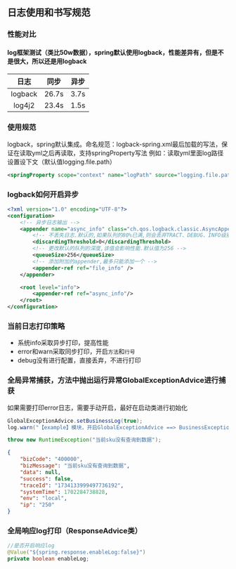 ## 日志使用和书写规范

### 性能对比
#### log框架测试（类比50w数据），spring默认使用logback，性能差异有，但是不是很大，所以还是用logback
|   日志    |  同步   |  异步  |
|:-------:|:-----:|:----:|
| logback | 26.7s | 3.7s |
| log4j2 | 23.4s | 1.5s |

### 使用规范
logback，spring默认集成。命名规范：logback-spring.xml最后加载的写法，保证在读取yml之后再读取，支持springProperty写法
例如：读取yml里面log路径设置设下文（默认值logging.file.path）
~~~xml
<springProperty scope="context" name="logPath" source="logging.file.path" defaultValue="logging.file.path"/>
~~~

### logback如何开启异步
~~~xml
<?xml version="1.0" encoding="UTF-8"?>
<configuration>
    <!-- 异步日志输出 -->
    <appender name="async_info" class="ch.qos.logback.classic.AsyncAppender">
        <!-- 不丢失日志.默认的,如果队列的80%已满,则会丢弃TRACT、DEBUG、INFO级别的日志 -->
        <discardingThreshold>0</discardingThreshold>
        <!-- 更改默认的队列的深度,该值会影响性能.默认值为256 -->
        <queueSize>256</queueSize>
        <!-- 添加附加的appender,最多只能添加一个 -->
        <appender-ref ref="file_info" />
    </appender>

    <root level="info">
        <appender-ref ref="async_info"/>
    </root>
</configuration>
~~~

### 当前日志打印策略
* 系统info采取异步打印，提高性能
* error和warn采取同步打印，开启`方法`和`行号`
* debug没有进行配置，直接丢弃，不进行打印

### 全局异常捕获，方法中抛出运行异常GlobalExceptionAdvice进行捕获
如果需要打印error日志，需要手动开启，最好在启动类进行初始化
~~~java
GlobalExceptionAdvice.setBusinessLog(true);
log.warn("【example】模块，开启GlobalExceptionAdvice ==> BusinessException errorLog");
~~~


~~~java
throw new RuntimeException("当前sku没有查询到数据");
~~~

~~~json
{
    "bizCode": "400000",
    "bizMessage": "当前sku没有查询到数据",
    "data": null,
    "success": false,
    "traceId": "1734133999497736192",
    "systemTime": 1702284738828,
    "env": "local",
    "ip": "250"
}
~~~

### 全局响应log打印（ResponseAdvice类）
~~~java
//是否开启响应log
@Value("${spring.response.enableLog:false}")
private boolean enableLog;
~~~

